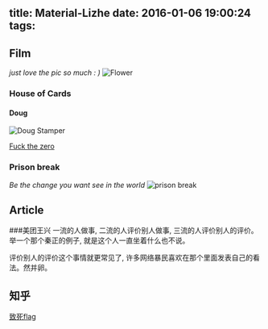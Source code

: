 title: Material-Lizhe
date: 2016-01-06 19:00:24
tags: 
---
## Film

*just love the pic so much : )*
![Flower](https://pic4.zhimg.com/d50ab75e69259be6314748c968c688df_r.jpg)

<!--more-->

### House of Cards
#### Doug
![Doug Stamper](http://santulan.files.wordpress.com/2014/04/dougflix.jpg?w=720)

[Fuck the zero](https://www.youtube.com/watch?v=4X2SQ6eXVok)

### Prison break
*Be the change you want see in the world*
![prison break](http://gb.cri.cn/mmsource/images/2006/09/07/el060907356.jpg)

## Article
###美团王兴
一流的人做事, 二流的人评价别人做事, 三流的人评价别人的评价。
举一个那个秦正的例子, 就是这个人一直坐着什么也不说。

评价别人的评价这个事情就更常见了, 许多网络暴民喜欢在那个里面发表自己的看法。然并卵。




## 知乎
[致死flag](https://www.zhihu.com/question/33046488)